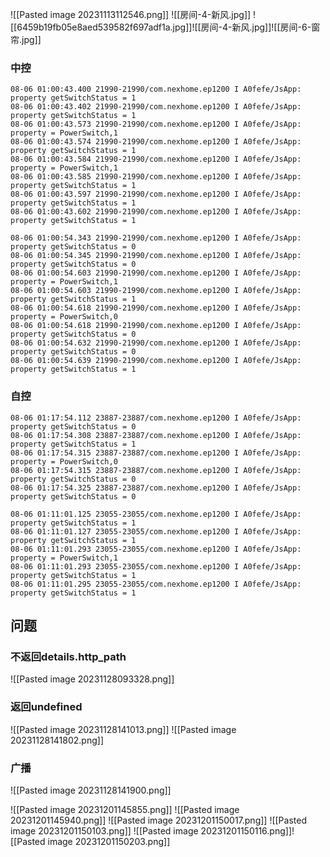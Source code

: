 ![[Pasted image 20231113112546.png]]
![[房间-4-新风.jpg]]
![[6459b19fb05e8aed539582f697adf1a.jpg]]![[房间-4-新风.jpg]]![[房间-6-窗帘.jpg]]

### 中控

```
08-06 01:00:43.400 21990-21990/com.nexhome.ep1200 I A0fefe/JsApp: property getSwitchStatus = 1
08-06 01:00:43.402 21990-21990/com.nexhome.ep1200 I A0fefe/JsApp: property getSwitchStatus = 1
08-06 01:00:43.573 21990-21990/com.nexhome.ep1200 I A0fefe/JsApp: property = PowerSwitch,1
08-06 01:00:43.574 21990-21990/com.nexhome.ep1200 I A0fefe/JsApp: property getSwitchStatus = 1
08-06 01:00:43.584 21990-21990/com.nexhome.ep1200 I A0fefe/JsApp: property = PowerSwitch,1
08-06 01:00:43.585 21990-21990/com.nexhome.ep1200 I A0fefe/JsApp: property getSwitchStatus = 1
08-06 01:00:43.597 21990-21990/com.nexhome.ep1200 I A0fefe/JsApp: property getSwitchStatus = 1
08-06 01:00:43.602 21990-21990/com.nexhome.ep1200 I A0fefe/JsApp: property getSwitchStatus = 1

```

```
08-06 01:00:54.343 21990-21990/com.nexhome.ep1200 I A0fefe/JsApp: property getSwitchStatus = 0
08-06 01:00:54.345 21990-21990/com.nexhome.ep1200 I A0fefe/JsApp: property getSwitchStatus = 0
08-06 01:00:54.603 21990-21990/com.nexhome.ep1200 I A0fefe/JsApp: property = PowerSwitch,1
08-06 01:00:54.603 21990-21990/com.nexhome.ep1200 I A0fefe/JsApp: property getSwitchStatus = 1
08-06 01:00:54.618 21990-21990/com.nexhome.ep1200 I A0fefe/JsApp: property = PowerSwitch,0
08-06 01:00:54.618 21990-21990/com.nexhome.ep1200 I A0fefe/JsApp: property getSwitchStatus = 0
08-06 01:00:54.632 21990-21990/com.nexhome.ep1200 I A0fefe/JsApp: property getSwitchStatus = 0
08-06 01:00:54.639 21990-21990/com.nexhome.ep1200 I A0fefe/JsApp: property getSwitchStatus = 1

```


### 自控
```
08-06 01:17:54.112 23887-23887/com.nexhome.ep1200 I A0fefe/JsApp: property getSwitchStatus = 0
08-06 01:17:54.308 23887-23887/com.nexhome.ep1200 I A0fefe/JsApp: property getSwitchStatus = 1
08-06 01:17:54.315 23887-23887/com.nexhome.ep1200 I A0fefe/JsApp: property = PowerSwitch,0
08-06 01:17:54.315 23887-23887/com.nexhome.ep1200 I A0fefe/JsApp: property getSwitchStatus = 0
08-06 01:17:54.325 23887-23887/com.nexhome.ep1200 I A0fefe/JsApp: property getSwitchStatus = 0
```


```
08-06 01:11:01.125 23055-23055/com.nexhome.ep1200 I A0fefe/JsApp: property getSwitchStatus = 1
08-06 01:11:01.127 23055-23055/com.nexhome.ep1200 I A0fefe/JsApp: property getSwitchStatus = 1
08-06 01:11:01.293 23055-23055/com.nexhome.ep1200 I A0fefe/JsApp: property = PowerSwitch,1
08-06 01:11:01.293 23055-23055/com.nexhome.ep1200 I A0fefe/JsApp: property getSwitchStatus = 1
08-06 01:11:01.295 23055-23055/com.nexhome.ep1200 I A0fefe/JsApp: property getSwitchStatus = 1

```
## 问题
### 不返回details.http_path
![[Pasted image 20231128093328.png]]
### 返回undefined
![[Pasted image 20231128141013.png]]
![[Pasted image 20231128141802.png]]
### 广播
![[Pasted image 20231128141900.png]]

![[Pasted image 20231201145855.png]]
![[Pasted image 20231201145940.png]]
![[Pasted image 20231201150017.png]]
![[Pasted image 20231201150103.png]]
![[Pasted image 20231201150116.png]]![[Pasted image 20231201150203.png]]